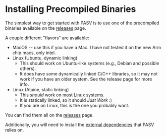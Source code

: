 # Installing Precompiled Binaries

The simplest way to get started with PASV is to use one of the precompiled binaries available on the [releases](https://github.com/mooreryan/pasv/releases) page.

A couple different "flavors" are available:

* MacOS -- use this if you have a Mac.  I have not tested it on the new Arm chip macs, only intel.
* Linux (Ubuntu, dynamic linking)
  * This should work on Ubuntu-like systems (e.g., Debian and possible others).
  * It does have some dynamically linked C/C++ libraries, so it may not work if you have an older system.  See the release page for more info.
* Linux (Alpine, static linking)
  * This *should* work on most Linux systems.
  * It is statically linked, so it should *Just Work* :)
  * If you are on Linux, this is the one you probably want.

You can find them all on the [releases](https://github.com/mooreryan/pasv/releases) page.

Additionally, you will need to install the [external dependencies](./installing-external-dependencies.md) that PASV relies on.
